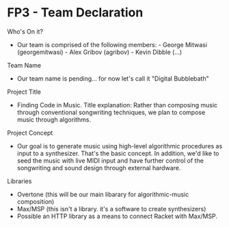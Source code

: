 # FP3 - Team Declaration

Who's On it?
* Our team is comprised of the following members:
      - George Mitwasi (georgemitwasi)
      - Alex Gribov (agribov)
      - Kevin Dibble (...)

Team Name
* Our team name is pending... for now let's call it "Digital Bubblebath"

Project Title
* Finding Code in Music. Title explanation: Rather than composing music through conventional songwriting techniques, we plan to compose music through algorithms.

Project Concept
*  Our goal is to generate music using high-level algorithmic procedures as input to a synthesizer. That's the basic concept. In addition, we'd like to seed the music with live MIDI input and have further control of the songwriting and sound design through external hardware.

Libraries
* Overtone (this will be our main libarary for algorithmic-music composition)
* Max/MSP (this isn't a library. it's a software to create synthesizers)
* Possible an HTTP library as a means to connect Racket with Max/MSP.
